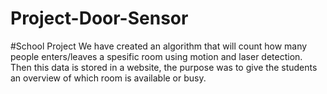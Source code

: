 Project-Door-Sensor
===================
#School Project 
We have created an algorithm that will count how many people enters/leaves a spesific room using motion and laser detection. Then this data is stored in a website, the purpose was to give the students an overview of which room is available or busy.   
